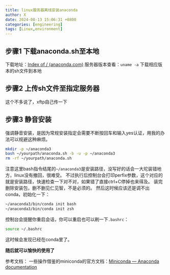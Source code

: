 ```yaml
---
title: linux服务器离线安装anaconda
author: X
date: 2024-08-13 15:06:31 +0800
categories: [engineering]
tags: [Linux,environment]
---
```


## 步骤1 下载anaconda.sh至本地

下载地址：[Index of / (anaconda.com)](https://repo.anaconda.com/archive/)
服务器版本查看：`uname -a`
下载相应版本的sh文件到本地

## 步骤2 上传sh文件至指定服务器

这个不多说了，xftp自己传一下

## 步骤3 静音安装

强调静音安装，是因为常规安装指定会需要不断按回车和输入yes认证，用我的办法可以规避这种麻烦。

```bash
mkdir -p ~/anaconda3
bash ~/yourpath/anaconda.sh -b -u -p ~/anaconda3
rm -rf ~/yourpath/anaconda.sh
```

注意这里bash指令结尾的`~/anaconda3`是安装路径，没写好的话会一大坨装错地方，linux没有撤回，很难受。
不过执行后控制台会打印perfix参数，这个对应的就是安装路径，快速检查一下对不对，如果错了直接ctrl+C停掉也来得及。
装完删除安装包，删不删见仁见智，不是必须的。
然后这时候应该还是调不出conda，初始化一下：

```bash
~/anaconda3/bin/conda init bash
~/anaconda3/bin/conda init zsh
```

控制台会提醒你重启会话，你可以重启也可以刷一下`.bashrc`：

```bash
source ~/.bashrc
```

这时候会发现已经在conda里了。


**随后就可以愉快的使用了**

参考文档：
一些操作借鉴的miniconda的官方文档：[Miniconda — Anaconda documentation](https://docs.anaconda.com/miniconda/)

